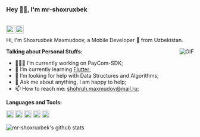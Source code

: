 ### Hey 👋🏽, I'm mr-shoxruxbek

<br/>
<a href="https://www.linkedin.com/in/shoxrux-makhmudov-13b2a6166/">
  <img align="left" alt="mr-shoxruxbek's LinkdeIN" width="22px" src="https://cdn.jsdelivr.net/npm/simple-icons@v3/icons/linkedin.svg" />
</a>
<a href="https://t.me/MrShoxruxbek">
  <img align="left" alt="Abhishek's Telegram" width="22px" src="https://cdn.jsdelivr.net/npm/simple-icons@v3/icons/telegram.svg" />
</a>
<br />




Hi, I'm Shoxruxbek Maxmudoov, a Mobile Developer 🚀 from Uzbekistan.

  <img align="right" alt="GIF" src="https://media.giphy.com/media/836HiJc7pgzy8iNXCn/giphy.gif" />
  
**Talking about Personal Stuffs:**

- 👨🏽‍💻 I’m currently working on PayCom-SDK;
- 🌱 I’m currently learning [Flutter](https://www.flutter.com/); 
- 🤔 I’m looking for help with Data Structures and Algorithms;
- 💬 Ask me about anything, I am happy to help;
- 📫 How to reach me: shohruh.maxmudov@mail.ru;

**Languages and Tools:**  

<code><img height="20" src="https://www.jrebel.com/sites/rebel/files/image/2019-11/image-blog-jvm-languages-report-extended-interview-with-kotlin-creator-andrey-breslav.jpg"></code>
<code><img height="20" src="https://hsto.org/webt/0e/rn/j0/0ernj0wwnqnwdejls6zvzjup5k8.png"></code>
<code><img height="20" src="https://i.stack.imgur.com/9E2Gd.png"></code>
<code><img height="20" src="https://pluralsight.imgix.net/paths/python-7be70baaac.png"></code>
<code><img height="20" src="https://upload.wikimedia.org/wikipedia/commons/7/7a/C_Sharp_logo.svg"></code>


![mr-shoxruxbek's github stats](https://github-readme-stats.vercel.app/api?username=mr-shoxruxbek&show_icons=true&hide_border=true)


